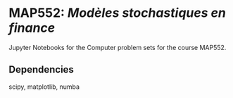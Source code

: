 # MAP552: _Modèles stochastiques en finance_

Jupyter Notebooks for the Computer problem sets for the course MAP552.

## Dependencies

scipy, matplotlib, numba
